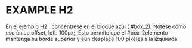 # EXAMPLE H2

En el ejemplo H2 , concéntrese en el bloque azul ( #box_2). Nótese cómo uso único offset, left: 100px;. Esto permite que el #box_2elemento mantenga su borde superior y aún desplace 100 píxeles a la izquierda.